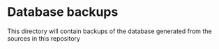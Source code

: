 # Database backups

This directory will contain backups of the database generated from the sources in this repository